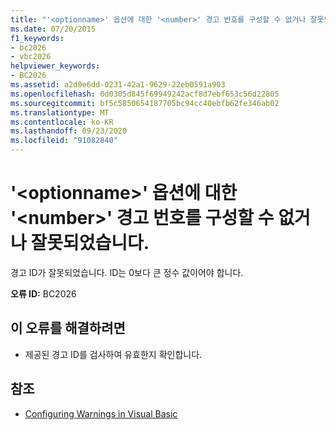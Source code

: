 ```yaml
---
title: "'<optionname>' 옵션에 대한 '<number>' 경고 번호를 구성할 수 없거나 잘못되었습니다."
ms.date: 07/20/2015
f1_keywords:
- bc2026
- vbc2026
helpviewer_keywords:
- BC2026
ms.assetid: a2d0e6dd-0231-42a1-9629-22eb0591a903
ms.openlocfilehash: 0d0305d845f69949242acf8d7ebf653c56d22805
ms.sourcegitcommit: bf5c5850654187705bc94cc40ebfb62fe346ab02
ms.translationtype: MT
ms.contentlocale: ko-KR
ms.lasthandoff: 09/23/2020
ms.locfileid: "91082840"
---
```

# <a name="warning-number-number-for-the-option-optionname-is-either-not-configurable-or-not-valid"></a>'\<optionname>' 옵션에 대한 '\<number>' 경고 번호를 구성할 수 없거나 잘못되었습니다.

경고 ID가 잘못되었습니다. ID는 0보다 큰 정수 값이어야 합니다.  
  
 **오류 ID:** BC2026  
  
## <a name="to-correct-this-error"></a>이 오류를 해결하려면  
  
- 제공된 경고 ID를 검사하여 유효한지 확인합니다.  
  
## <a name="see-also"></a>참조

- [Configuring Warnings in Visual Basic](/visualstudio/ide/configuring-warnings-in-visual-basic)
